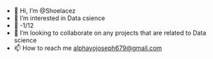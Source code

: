 - 👋 Hi, I’m @Shoelacez
- 👀 I’m interested in Data csience
- 🌱 -1/12
- 💞️ I’m looking to collaborate on any projects that are related to Data science
- 📫 How to reach me alphayojoseph679@gmail.com


